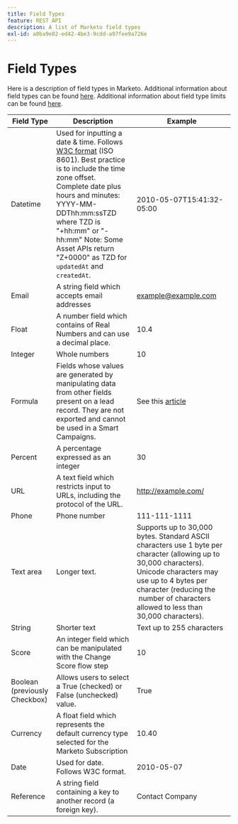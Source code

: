 ```yaml
---
title: Field Types
feature: REST API
description: A list of Marketo field types
exl-id: a0ba9e02-ed42-4be3-9cdd-a97fee9a726e
---
```

# Field Types

Here is a description of field types in Marketo. Additional information about field types can be found [here](https://experienceleague.adobe.com/en/docs/marketo/using/product-docs/administration/field-management/custom-field-type-glossary). Additional information about field type limits can be found [here](https://nation.marketo.com/t5/knowledgebase/marketo-field-limits-by-field-type/ta-p/251613).

| Field Type| Description | Example |
| --- | --- | --- |
| Datetime | Used for inputting a date & time. Follows [W3C format](https://www.w3.org/TR/NOTE-datetime) (ISO 8601). Best practice is to include the time zone offset. Complete date plus hours and minutes: YYYY-MM-DDThh:mm:ssTZD where TZD is "+hh:mm" or "-hh:mm" Note: Some Asset APIs return "Z+0000" as TZD for `updatedAt` and `createdAt`. | 2010-05-07T15:41:32-05:00 |
| Email | A string field which accepts email addresses | example@example.com |
| Float | A number field which contains of Real Numbers and can use a decimal place. | 10.4 |
| Integer | Whole numbers | 10 |
| Formula | Fields whose values are generated by manipulating data from other fields present on a lead record. They are not exported and cannot be used in a Smart Campaigns. | See this [article](https://experienceleague.adobe.com/en/docs/marketo/using/product-docs/administration/field-management/create-and-use-a-concatenated-string-formula-field) |
| Percent | A percentage expressed as an integer | 30 |
| URL | A text field which restricts input to URLs, including the protocol of the URL. | http://example.com/ |
| Phone | Phone number | 111-111-1111 |
| Text area | Longer text.| Supports up to 30,000 bytes. Standard ASCII characters use 1 byte per character (allowing up to 30,000 characters). Unicode characters may use up to 4 bytes per character (reducing the  number of characters allowed to less than 30,000 characters). |
| String | Shorter text | Text up to 255 characters |
| Score | An integer field which can be manipulated with the Change Score flow step | 10 |
| Boolean (previously Checkbox) | Allows users to select a True (checked) or False (unchecked) value. | True |
| Currency | A float field which represents the default currency type selected for the Marketo Subscription | 10.40 |
| Date | Used for date. Follows W3C format. | 2010-05-07 |
| Reference | A string field containing a key to another record (a foreign key). | Contact Company |
